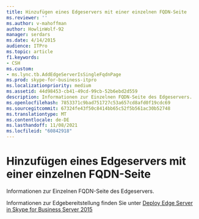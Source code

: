 ```yaml
---
title: Hinzufügen eines Edgeservers mit einer einzelnen FQDN-Seite
ms.reviewer: ''
ms.author: v-mahoffman
author: HowlinWolf-92
manager: serdars
ms.date: 4/14/2015
audience: ITPro
ms.topic: article
f1.keywords:
- CSH
ms.custom:
- ms.lync.tb.AddEdgeServerIsSingleFqdnPage
ms.prod: skype-for-business-itpro
ms.localizationpriority: medium
ms.assetid: 44d98453-cb41-49cd-99cb-52b6ebd2d559
description: Informationen zur Einzelnen FQDN-Seite des Edgeservers.
ms.openlocfilehash: 7853371c9bad751727c53a657cd8afd0f19cdc69
ms.sourcegitcommit: 67324fe43f50c8414bb65c52f5b561ac30b52748
ms.translationtype: MT
ms.contentlocale: de-DE
ms.lasthandoff: 11/08/2021
ms.locfileid: "60842918"
---
```

# <a name="add-edge-server-with-single-fqdn-page"></a>Hinzufügen eines Edgeservers mit einer einzelnen FQDN-Seite
 
Informationen zur Einzelnen FQDN-Seite des Edgeservers.
  
Informationen zur Edgebereitstellung finden Sie unter [Deploy Edge Server in Skype for Business Server 2015](../../deploy/deploy-edge-server/deploy-edge-server.md)
  

